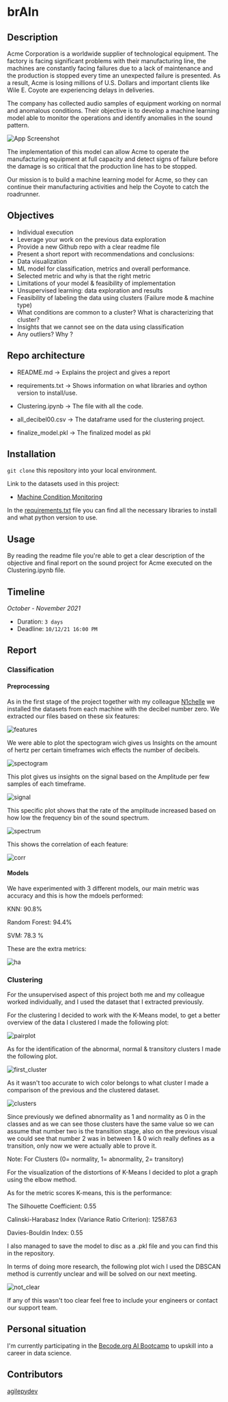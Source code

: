 # brAIn

## Description
Acme Corporation is a worldwide supplier of technological equipment. The factory is facing significant problems with their manufacturing line, the machines are constantly facing failures due to a lack of maintenance and the production is stopped every time an unexpected failure is presented. As a result, Acme is losing millions of U.S. Dollars and important clients like Wile E. Coyote are experiencing delays in deliveries.

The company has collected audio samples of equipment working on normal and anomalous conditions. Their objective is to develop a machine learning model able to monitor the operations and identify anomalies in the sound pattern.

![App Screenshot](https://github.com/agilepydev/brAIn-individual-/blob/development/assets/brain.png)

The implementation of this model can allow Acme to operate the manufacturing equipment at full capacity and detect signs of failure before the damage is so critical that the production line has to be stopped.

Our mission is to build a machine learning model for Acme, so they can continue their manufacturing activities and help the Coyote to catch the roadrunner.


## Objectives

- Individual execution
- Leverage your work on the previous data exploration
- Provide a new Github repo with a clear readme file
- Present a short report with recommendations and conclusions:
- Data visualization
- ML model for classification, metrics and overall performance.
- Selected metric and why is that the right metric
- Limitations of your model & feasibility of implementation
- Unsupervised learning: data exploration and results
- Feasibility of labeling the data using clusters (Failure mode & machine type)
- What conditions are common to a cluster? What is characterizing that cluster?
- Insights that we cannot see on the data using classification
- Any outliers? Why ?


## Repo architecture

* README.md -> Explains the project and gives a report

* requirements.txt -> Shows information on what libraries and oython version to install/use.

* Clustering.ipynb  -> The file with all the code.

* all_decibel00.csv -> The dataframe used for the clustering project.

* finalize_model.pkl -> The finalized model as pkl


## Installation

`git clone` this repository into your local environment. 

Link to the datasets used in this project:

* [Machine Condition Monitoring](https://zenodo.org/record/3384388#.YFIrNXnvJEY)

In the [requirements.txt]('https://github.com/agilepydev/brAIn-individual-/blob/development/requirements.txt') file you can find all the necessary libraries to install and what python version to use.

## Usage

By reading the readme file you're able to get a clear description of the objective and final report on the sound project for Acme executed on the Clustering.ipynb file.

## Timeline

*October - November 2021*

- Duration: `3 days`
- Deadline: `10/12/21 16:00 PM`

## Report

### Classification

#### Preprocessing

As in the first stage of the project together with my colleague [N1chelle](https://github.com/N1chelle) 
we installed the datasets from each machine with the decibel number zero.
We extracted our files based on these six features: 

![features](https://github.com/agilepydev/brAIn-individual-/blob/development/assets/features.png?raw=true)

We were able to plot the spectogram wich gives us Insights on the amount of hertz per certain timeframes wich effects the number of decibels.

![spectogram](https://github.com/agilepydev/brAIn-individual-/blob/development/assets/spectogram.png?raw=true)

This plot gives us insights on the signal based on the Amplitude per few samples of each timeframe.

![signal](https://github.com/agilepydev/brAIn-individual-/blob/development/assets/amplitude.png?raw=true)

This specific plot shows that the rate of the amplitude increased based on how low the frequency bin of the sound spectrum.

![spectrum](https://github.com/agilepydev/brAIn-individual-/blob/development/assets/amplitude_frequency.png?raw=true)

This shows the correlation of each feature:

![corr](https://github.com/agilepydev/brAIn-individual-/blob/development/assets/correlation.png?raw=true)

#### Models

We have experimented with 3 different models, our main metric was accuracy and this is how the mdoels performed:

KNN: 90.8%

Random Forest: 94.4%

SVM: 78.3 %

These are the extra metrics:

![ha](https://github.com/agilepydev/brAIn-individual-/blob/development/assets/metrics_classification.png?raw=true)

### Clustering

For the unsupervised aspect of this project both me and my colleague worked individually, and I used the dataset that I extracted previously.

For the clustering I decided to work with the K-Means model, to get a better overview of the data I clustered I made the following plot:

![pairplot](https://github.com/agilepydev/brAIn-individual-/blob/development/assets/pairplot.png?raw=true)


As for the identification of the abnormal, normal & transitory clusters I made the following plot.

![first_cluster](https://github.com/agilepydev/brAIn-individual-/blob/development/assets/zero_crossing_clusters.png?raw=true)

As it wasn't too accurate to wich color belongs to what cluster I made a comparison of the previous and the clustered dataset.

![clusters](https://github.com/agilepydev/brAIn-individual-/blob/development/assets/clusters.png?raw=true)

Since previously we defined abnormality as 1 and normality as 0 in the classes and as we can see those clusters have the same value so we can assume that number two is the transition stage, also on the previous visual we could see that number 2 was in between 1 & 0 wich really defines as a transition, only now we were actually able to prove it.

Note: For Clusters (0= normality, 1= abnormality, 2= transitory)

For the visualization of the distortions of K-Means I decided to plot a graph using the elbow method.

As for the metric scores K-means, this is the performance:

The Silhouette Coefficient: 0.55

Calinski-Harabasz Index (Variance Ratio Criterion): 12587.63

Davies-Bouldin Index: 0.55

I also managed to save the model to disc as a .pkl file and you can find this in the repository.

In terms of doing more research, the following plot wich I used the DBSCAN method is currently unclear and will be solved on our next meeting.

![not_clear](https://github.com/agilepydev/brAIn-individual-/blob/development/assets/DBSCAN.png?raw=true)


If any of this wasn't too clear feel free to include your engineers or contact our support team.


## Personal situation
I'm currently participating in the [Becode.org AI Bootcamp](https://becode.org/learn/ai-bootcamp/) to upskill into a career in data science. 

## Contributors
[agilepydev](https://github.com/agilepydev)


